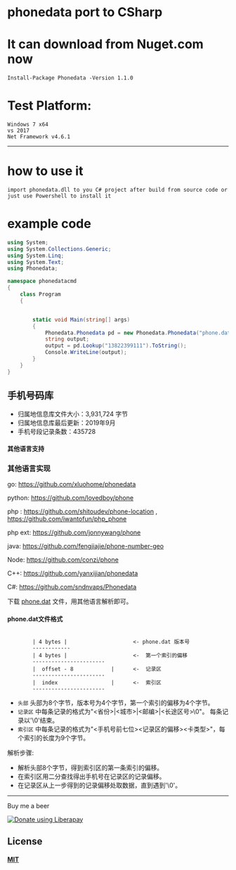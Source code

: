 # phonedata port to CSharp


# It can download from Nuget.com now

	Install-Package Phonedata -Version 1.1.0
	
# Test Platform:

    Windows 7 x64
    vs 2017
    Net Framework v4.6.1

--------------------------------------------
# how to use it

    import phonedata.dll to you C# project after build from source code or just use Powershell to install it 
	
# example code

```csharp
using System;
using System.Collections.Generic;
using System.Linq;
using System.Text;
using Phonedata;

namespace phonedatacmd
{
    class Program
    {


        static void Main(string[] args)
        {
            Phonedata.Phonedata pd = new Phonedata.Phonedata("phone.dat");
            string output;
            output = pd.Lookup("13822399111").ToString();
            Console.WriteLine(output);
        }
    }
}
```

## 手机号码库

  - 归属地信息库文件大小：3,931,724 字节
  - 归属地信息库最后更新：2019年9月
  - 手机号段记录条数：435728

#### 其他语言支持
 ### 其他语言实现
 
 go: https://github.com/xluohome/phonedata

 python: https://github.com/lovedboy/phone
 
 php :  https://github.com/shitoudev/phone-location , https://github.com/iwantofun/php_phone
 
 php ext: https://github.com/jonnywang/phone
 
 java: https://github.com/fengjiajie/phone-number-geo
 
 Node: https://github.com/conzi/phone
 
 C++: https://github.com/yanxijian/phonedata
 
 C#: https://github.com/sndnvaps/Phonedata

下载 [phone.dat](https://raw.githubusercontent.com/sndnvaps/Phonedata/master/phone.dat) 文件，用其他语言解析即可。


#### phone.dat文件格式

```

        | 4 bytes |                     <- phone.dat 版本号
        ------------
        | 4 bytes |                     <-  第一个索引的偏移
        -----------------------
        |  offset - 8            |      <-  记录区
        -----------------------
        |  index                 |      <-  索引区
        -----------------------

```

* `头部` 头部为8个字节，版本号为4个字节，第一个索引的偏移为4个字节。
* `记录区` 中每条记录的格式为"\<省份\>|\<城市\>|\<邮编\>|\<长途区号\>\0"。 每条记录以'\0'结束。  
* `索引区` 中每条记录的格式为"<手机号前七位><记录区的偏移><卡类型>"，每个索引的长度为9个字节。

解析步骤:

 * 解析头部8个字节，得到索引区的第一条索引的偏移。
 * 在索引区用二分查找得出手机号在记录区的记录偏移。
 * 在记录区从上一步得到的记录偏移处取数据，直到遇到'\0'。


-----
Buy me a beer

<a href="https://liberapay.com/sndnvaps/donate"><img alt="Donate using Liberapay" src="https://liberapay.com/assets/widgets/donate.svg"></a>

## License
#### [MIT](https://sndnvaps.mit-license.org/2018)
